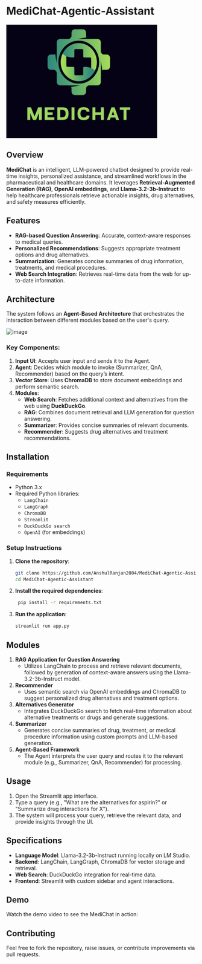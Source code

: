 # MediChat-Agentic-Assistant

<img height="300" width="400" alt="logog" src="logo.png">

## Overview
**MediChat** is an intelligent, LLM-powered chatbot designed to provide real-time insights, personalized assistance, and streamlined workflows in the pharmaceutical and healthcare domains. It leverages **Retrieval-Augmented Generation (RAG)**, **OpenAI embeddings**, and **Llama-3.2-3b-Instruct** to help healthcare professionals retrieve actionable insights, drug alternatives, and safety measures efficiently.

## Features
- **RAG-based Question Answering**: Accurate, context-aware responses to medical queries.
- **Personalized Recommendations**: Suggests appropriate treatment options and drug alternatives.
- **Summarization**: Generates concise summaries of drug information, treatments, and medical procedures.
- **Web Search Integration**: Retrieves real-time data from the web for up-to-date information.

## Architecture
The system follows an **Agent-Based Architecture** that orchestrates the interaction between different modules based on the user's query.

![image](https://github.com/user-attachments/assets/a6086954-b646-4493-ae66-3cc0728a66c6)

### Key Components:
1. **Input UI**: Accepts user input and sends it to the Agent.
2. **Agent**: Decides which module to invoke (Summarizer, QnA, Recommender) based on the query’s intent.
3. **Vector Store**: Uses **ChromaDB** to store document embeddings and perform semantic search.
4. **Modules**:
   - **Web Search**: Fetches additional context and alternatives from the web using **DuckDuckGo**.
   - **RAG**: Combines document retrieval and LLM generation for question answering.
   - **Summarizer**: Provides concise summaries of relevant documents.
   - **Recommender**: Suggests drug alternatives and treatment recommendations.

## Installation

### Requirements
- Python 3.x
- Required Python libraries:
  - `LangChain`
  - `LangGraph`
  - `ChromaDB`
  - `Streamlit`
  - `DuckDuckGo search`
  - `OpenAI` (for embeddings)

### Setup Instructions

1. **Clone the repository**:
   ```bash
   git clone https://github.com/AnshulRanjan2004/MediChat-Agentic-Assistant.git
   cd MediChat-Agentic-Assistant
   ```

2. **Install the required dependencies**:
   ```bash
    pip install -r requirements.txt
   ```

3. **Run the application**:
    ```bash
    streamlit run app.py
    ```

## Modules

1. **RAG Application for Question Answering**
    - Utilizes LangChain to process and retrieve relevant documents, followed by generation of context-aware answers using the Llama-3.2-3b-Instruct model.
2. **Recommender**
    - Uses semantic search via OpenAI embeddings and ChromaDB to suggest personalized drug alternatives and treatment options.
3. **Alternatives Generator**
    - Integrates DuckDuckGo search to fetch real-time information about alternative treatments or drugs and generate suggestions.
4. **Summarizer**
    - Generates concise summaries of drug, treatment, or medical procedure information using custom prompts and LLM-based generation.
5. **Agent-Based Framework**
    - The Agent interprets the user query and routes it to the relevant module (e.g., Summarizer, QnA, Recommender) for processing.

## Usage
1. Open the Streamlit app interface.
2. Type a query (e.g., "What are the alternatives for aspirin?" or "Summarize drug interactions for X").
3. The system will process your query, retrieve the relevant data, and provide insights through the UI.

## Specifications
- **Language Model**: Llama-3.2-3b-Instruct running locally on LM Studio.
- **Backend**: LangChain, LangGraph, ChromaDB for vector storage and retrieval.
- **Web Search**: DuckDuckGo integration for real-time data.
- **Frontend**: Streamlit with custom sidebar and agent interactions.

## Demo
Watch the demo video to see the MediChat in action:

## Contributing
Feel free to fork the repository, raise issues, or contribute improvements via pull requests.
